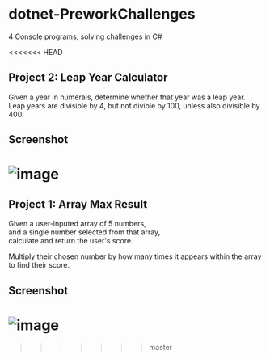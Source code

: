 # dotnet-PreworkChallenges
4 Console programs, solving challenges in C#

<<<<<<< HEAD
## Project 2: Leap Year Calculator
Given a year in numerals, determine whether that year was a leap year.  
Leap years are divisible by 4, but not divible by 100, unless also divisible by 400.

## Screenshot
![image](https://user-images.githubusercontent.com/31331154/76364053-89f63880-62e1-11ea-9987-b4f976acd251.png)
=======
## Project 1: Array Max Result
Given a user-inputed array of 5 numbers,  
and a single number selected from that array,  
calculate and return the user's score.  
  
Multiply their chosen number by how many times it appears within the array to find their score.

## Screenshot
![image](https://user-images.githubusercontent.com/31331154/76210883-42c55600-61c2-11ea-9833-1ad97810d2a1.png)
=======

>>>>>>> master
